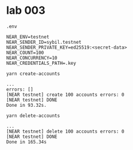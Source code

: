 # lab 003

`.env`
```shell
NEAR_ENV=testnet
NEAR_SENDER_ID=sybil.testnet
NEAR_SENDER_PRIVATE_KEY=ed25519:<secret-data>
NEAR_COUNT=100
NEAR_CONCURRENCY=10
NEAR_CREDENTIALS_PATH=.key
```

`yarn create-accounts`
```shell
...
errors: []
[NEAR testnet] create 100 accounts errors: 0
[NEAR testnet] DONE
Done in 93.32s.
```
`yarn delete-accounts`
```shell
...
[NEAR testnet] delete 100 accounts errors: 0
[NEAR testnet] DONE
Done in 165.34s
```
